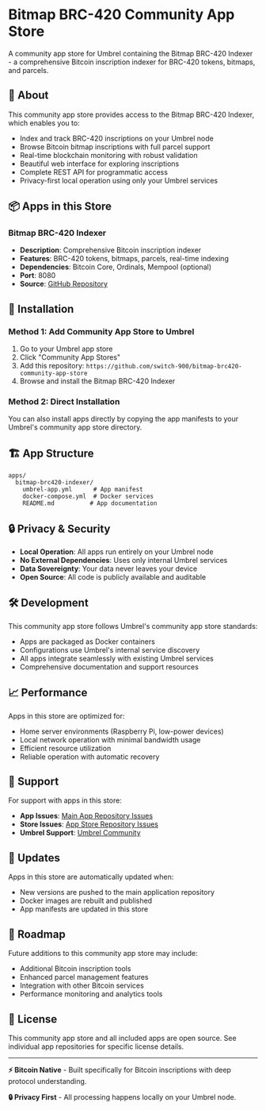 # Bitmap BRC-420 Community App Store

A community app store for Umbrel containing the Bitmap BRC-420 Indexer - a comprehensive Bitcoin inscription indexer for BRC-420 tokens, bitmaps, and parcels.

## 🚀 About

This community app store provides access to the Bitmap BRC-420 Indexer, which enables you to:

- Index and track BRC-420 inscriptions on your Umbrel node
- Browse Bitcoin bitmap inscriptions with full parcel support  
- Real-time blockchain monitoring with robust validation
- Beautiful web interface for exploring inscriptions
- Complete REST API for programmatic access
- Privacy-first local operation using only your Umbrel services

## 📦 Apps in this Store

### Bitmap BRC-420 Indexer
- **Description**: Comprehensive Bitcoin inscription indexer
- **Features**: BRC-420 tokens, bitmaps, parcels, real-time indexing
- **Dependencies**: Bitcoin Core, Ordinals, Mempool (optional)
- **Port**: 8080
- **Source**: [GitHub Repository](https://github.com/switch-900/Bitmap-BRC420-Indexer)

## 🔧 Installation

### Method 1: Add Community App Store to Umbrel

1. Go to your Umbrel app store
2. Click "Community App Stores" 
3. Add this repository: `https://github.com/switch-900/bitmap-brc420-community-app-store`
4. Browse and install the Bitmap BRC-420 Indexer

### Method 2: Direct Installation

You can also install apps directly by copying the app manifests to your Umbrel's community app store directory.

## 🏗 App Structure

```
apps/
  bitmap-brc420-indexer/
    umbrel-app.yml      # App manifest
    docker-compose.yml  # Docker services
    README.md          # App documentation
```

## 🔒 Privacy & Security

- **Local Operation**: All apps run entirely on your Umbrel node
- **No External Dependencies**: Uses only internal Umbrel services
- **Data Sovereignty**: Your data never leaves your device
- **Open Source**: All code is publicly available and auditable

## 🛠 Development

This community app store follows Umbrel's community app store standards:

- Apps are packaged as Docker containers
- Configurations use Umbrel's internal service discovery
- All apps integrate seamlessly with existing Umbrel services
- Comprehensive documentation and support resources

## 📈 Performance

Apps in this store are optimized for:
- Home server environments (Raspberry Pi, low-power devices)
- Local network operation with minimal bandwidth usage
- Efficient resource utilization
- Reliable operation with automatic recovery

## 🤝 Support

For support with apps in this store:

- **App Issues**: [Main App Repository Issues](https://github.com/switch-900/Bitmap-BRC420-Indexer/issues)
- **Store Issues**: [App Store Repository Issues](https://github.com/switch-900/bitmap-brc420-community-app-store/issues)
- **Umbrel Support**: [Umbrel Community](https://community.getumbrel.com/)

## 🔄 Updates

Apps in this store are automatically updated when:
- New versions are pushed to the main application repository
- Docker images are rebuilt and published
- App manifests are updated in this store

## 🎯 Roadmap

Future additions to this community app store may include:
- Additional Bitcoin inscription tools
- Enhanced parcel management features
- Integration with other Bitcoin services
- Performance monitoring and analytics tools

## 📜 License

This community app store and all included apps are open source. See individual app repositories for specific license details.

---

**⚡ Bitcoin Native** - Built specifically for Bitcoin inscriptions with deep protocol understanding.

**🔒 Privacy First** - All processing happens locally on your Umbrel node.
